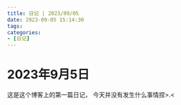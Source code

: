 ```yaml
---
title: 日记 | 2023/09/05
date: 2023-09-05 15:14:30
tags:
categories:
- [日记]
---
```

# 2023年9月5日

这是这个博客上的第一篇日记，
今天并没有发生什么事情捏>.<
